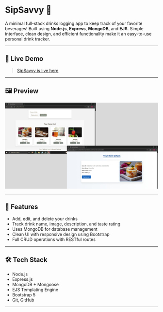 # SipSavvy 🍹

A minimal full-stack drinks logging app to keep track of your favorite beverages! Built using **Node.js**, **Express**, **MongoDB**, and **EJS**. Simple interface, clean design, and efficient functionality make it an easy-to-use personal drink tracker.

---

## 🔗 Live Demo

> [SipSavvy is live here](https://sipsavvy.onrender.com/drinks)  

---

## 🖼️ Preview

![Screenshot of the deployed app](./public/assets/workingImg.jpg)  

---

## 🚀 Features

- Add, edit, and delete your drinks
- Track drink name, image, description, and taste rating
- Uses MongoDB for database management
- Clean UI with responsive design using Bootstrap
- Full CRUD operations with RESTful routes

---

## 🛠️ Tech Stack

- Node.js
- Express.js
- MongoDB + Mongoose
- EJS Templating Engine
- Bootstrap 5
- Git, GitHub

---
